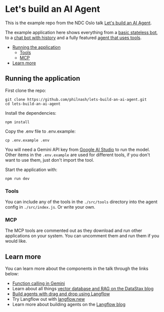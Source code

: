 # Let's build an AI Agent

This is the example repo from the NDC Oslo talk [Let's build an AI Agent](https://ndcoslo.com/agenda/lets-build-an-ai-agent-0yft/0xehc20drdc).

The example application here shows everything from a [basic stateless bot](./src/basic_agent.js), to a [chat bot with history](./src/chat_agent.js) and a fully featured [agent that uses tools](./src/agent_agent.js).

- [Running the application](#running-the-application)
  - [Tools](#tools)
  - [MCP](#mcp)
- [Learn more](#learn-more)

## Running the application

First clone the repo:

```
git clone https://github.com/philnash/lets-build-an-ai-agent.git
cd lets-build-an-ai-agent
```

Install the dependencies:

```
npm install
```

Copy the .env file to .env.example:

```
cp .env.example .env
```

You will need a Gemini API key from [Google AI Studio](https://ai.dev) to run the model. Other items in the `.env.example` are used for different tools, if you don't want to use them, just don't import the tool.

Start the application with:

```
npm run dev
```

### Tools

You can include any of the tools in the `./src/tools` directory into the agent config in `./src/index.js`. Or write your own.

### MCP

The MCP tools are commented out as they download and run other applications on your system. You can uncomment them and run them if you would like.

## Learn more

You can learn more about the components in the talk through the links below:

- [Function calling in Gemini](https://ai.google.dev/gemini-api/docs/function-calling)
- Learn about all things [vector database and RAG on the DataStax blog](https://www.datastax.com/blog)
- [Build agents with drag and drop using Langflow](https://www.langflow.org/)
- Try Langflow out with [langflow.new](https://langflow.new)
- Learn more about building agents on the [Langflow blog](https://blog.langflow.org/)
